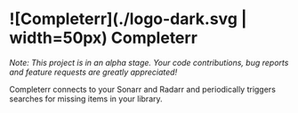 # ![Completerr](./logo-dark.svg | width=50px) Completerr

*Note: This project is in an alpha stage. Your code contributions, bug reports and feature requests are greatly appreciated!*

Completerr connects to your Sonarr and Radarr and periodically triggers searches for missing items in your library.
